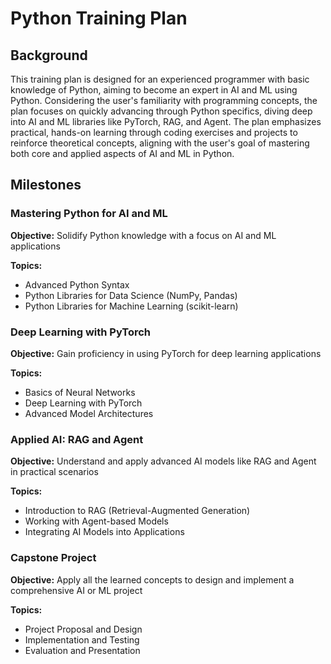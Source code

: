 # Python Training Plan

## Background

This training plan is designed for an experienced programmer with basic knowledge of Python, aiming to become an expert in AI and ML using Python. Considering the user's familiarity with programming concepts, the plan focuses on quickly advancing through Python specifics, diving deep into AI and ML libraries like PyTorch, RAG, and Agent. The plan emphasizes practical, hands-on learning through coding exercises and projects to reinforce theoretical concepts, aligning with the user's goal of mastering both core and applied aspects of AI and ML in Python.

## Milestones

### Mastering Python for AI and ML

**Objective:** Solidify Python knowledge with a focus on AI and ML applications

**Topics:**
- Advanced Python Syntax
- Python Libraries for Data Science (NumPy, Pandas)
- Python Libraries for Machine Learning (scikit-learn)

### Deep Learning with PyTorch

**Objective:** Gain proficiency in using PyTorch for deep learning applications

**Topics:**
- Basics of Neural Networks
- Deep Learning with PyTorch
- Advanced Model Architectures

### Applied AI: RAG and Agent

**Objective:** Understand and apply advanced AI models like RAG and Agent in practical scenarios

**Topics:**
- Introduction to RAG (Retrieval-Augmented Generation)
- Working with Agent-based Models
- Integrating AI Models into Applications

### Capstone Project

**Objective:** Apply all the learned concepts to design and implement a comprehensive AI or ML project

**Topics:**
- Project Proposal and Design
- Implementation and Testing
- Evaluation and Presentation

